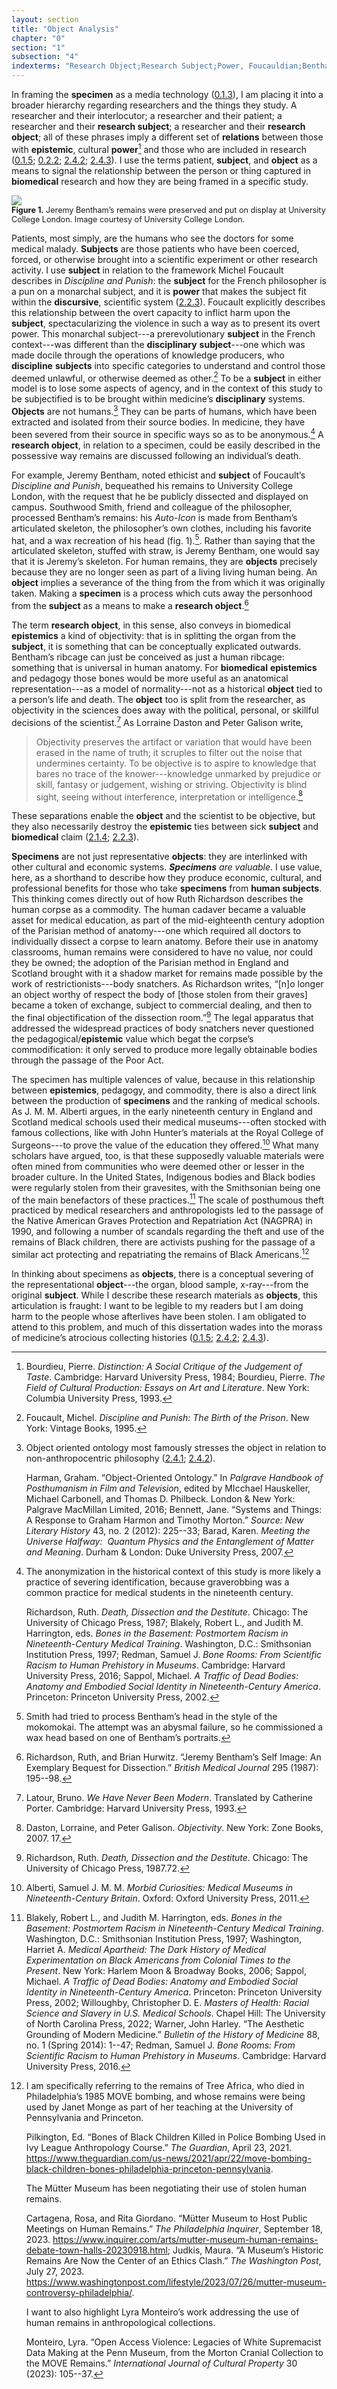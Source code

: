 ```yaml
---
layout: section
title: "Object Analysis"
chapter: "0"
section: "1"
subsection: "4"
indexterms: "Research Object;Research Subject;Power, Foucauldian;Bentham, Jeremy;Objectivity;Smith, Southwood;Anatomy, Parisian Method;Native American Graves Protection and Repatriation Act;MOVE Bombing"
---
```


In framing the <span data-tooltip aria-haspopup="true" class="has-tip" data-disable-hover="false" tabindex="1" data-title="Specimen refers to any naturally occurring phenomenon that has been extracted from its original context and placed within a knowledge framework to understand and describe that phenomenon."><b>specimen</b></span> as a media technology (<a href="{{ site.baseurl }}/dissertation/0_1_3">0.1.3</a>), I am placing it into a broader hierarchy regarding researchers and the things they study. A researcher and their interlocutor; a researcher and their patient; a researcher and their <span data-tooltip aria-haspopup="true" class="has-tip" data-disable-hover="false" tabindex="1" data-title="The term research subject refers to a human person who has been ingested into a research program, and whose identity, personhood, and body have become the focus of a research program. I think of the subject in a Foucauldian sense: The 'subject' is a pun on the monarchal subject, someone who has no agency under the spectacular power of the sovereign. In this case it the subject lacks agency in relation to the researcher studying them."><b>research subject</b></span>; a researcher and their <span data-tooltip aria-haspopup="true" class="has-tip" data-disable-hover="false" tabindex="1" data-title="I use the term research object to refer to materials that have been divorced from the subject of their origin. Object, as I use it, carefully considers how human patients are denied their humanity through transformations that deem them as objects."><b>research object</b></span>; all of these phrases imply a different set of <span data-tooltip aria-haspopup="true" class="has-tip" data-disable-hover="false" tabindex="1" data-title="Relationality, as I use it, is indebted to Indigenous knowledge systems. Relation refers to the ways researchers become connected to and obligated to the people, ideas, and non-human entities which they study."><b>relations</b></span> between those with <span data-tooltip aria-haspopup="true" class="has-tip" data-disable-hover="false" tabindex="1" data-title="Epistemics is a philosophical term referring to the study of knowledge. I use it to talk about the entwined practices of scientific culture, its arguments, and its methodologies."><b>epistemic</b></span>, cultural <span data-tooltip aria-haspopup="true" class="has-tip" data-disable-hover="false" tabindex="1" data-title="Power refers to the ways discourses produce accepted understandings about the world, which reify the ideological groundings of accepted practices and understandings of a given culture."><b>power</b></span>[^fn1] and those who are included in research (<a href="{{ site.baseurl }}/dissertation/0_1_5">0.1.5</a>; <a href="{{ site.baseurl }}/dissertation/0_2_2">0.2.2</a>; <a href="{{ site.baseurl }}/dissertation/2_4_2">2.4.2</a>; <a href="{{ site.baseurl }}/dissertation/2_4_3">2.4.3</a>). I use the terms patient, <span data-tooltip aria-haspopup="true" class="has-tip" data-disable-hover="false" tabindex="1" data-title="The term research subject refers to a human person who has been ingested into a research program, and whose identity, personhood, and body have become the focus of a research program. I think of the subject in a Foucauldian sense: The 'subject' is a pun on the monarchal subject, someone who has no agency under the spectacular power of the sovereign. In this case it the subject lacks agency in relation to the researcher studying them."><b>subject</b></span>, and <span data-tooltip aria-haspopup="true" class="has-tip" data-disable-hover="false" tabindex="1" data-title="I use the term research object to refer to materials that have been divorced from the subject of their origin. Object, as I use it, carefully considers how human patients are denied their humanity through transformations that deem them as objects."><b>object</b></span> as a means to signal the relationship between the person or thing captured in <span data-tooltip aria-haspopup="true" class="has-tip" data-disable-hover="false" tabindex="1" data-title="Biomedicine is an approach to health that uses scientific approaches to evidence-based medicine, with an emphasis on generalized treatments with surgical and pharmaceutical methods. It combines knowledge from a range of scientific disciplines, like biology, chemistry, physiology, pathology, as part of its evidence-based and causal claims."><b>biomedical</b></span> research and how they are being framed in a specific study.

<div class="card float-right half-width-image"><img id="Auto-Icon" src="{{ site.baseurl }}/assets/img/Auto-Icon.jpg">

<div class="caption-font" style="font-size:.9em"><b>Figure 1.</b> Jeremy Bentham’s remains were preserved and put on display at University College London. Image courtesy of University College London.</div></div>

Patients, most simply, are the humans who see the doctors for some medical malady. <span data-tooltip aria-haspopup="true" class="has-tip" data-disable-hover="false" tabindex="1" data-title="The term research subject refers to a human person who has been ingested into a research program, and whose identity, personhood, and body have become the focus of a research program. I think of the subject in a Foucauldian sense: The 'subject' is a pun on the monarchal subject, someone who has no agency under the spectacular power of the sovereign. In this case it the subject lacks agency in relation to the researcher studying them."><b>Subjects</b></span> are those patients who have been coerced, forced, or otherwise brought into a scientific experiment or other research activity. I use <span data-tooltip aria-haspopup="true" class="has-tip" data-disable-hover="false" tabindex="1" data-title="The term research subject refers to a human person who has been ingested into a research program, and whose identity, personhood, and body have become the focus of a research program. I think of the subject in a Foucauldian sense: The 'subject' is a pun on the monarchal subject, someone who has no agency under the spectacular power of the sovereign. In this case it the subject lacks agency in relation to the researcher studying them."><b>subject</b></span> in relation to the framework Michel Foucault describes in <i>Discipline and Punish</i>: the <span data-tooltip aria-haspopup="true" class="has-tip" data-disable-hover="false" tabindex="1" data-title="The term research subject refers to a human person who has been ingested into a research program, and whose identity, personhood, and body have become the focus of a research program. I think of the subject in a Foucauldian sense: The 'subject' is a pun on the monarchal subject, someone who has no agency under the spectacular power of the sovereign. In this case it the subject lacks agency in relation to the researcher studying them."><b>subject</b></span> for the French philosopher is a pun on a monarchal subject, and it is <span data-tooltip aria-haspopup="true" class="has-tip" data-disable-hover="false" tabindex="1" data-title="Power refers to the ways discourses produce accepted understandings about the world, which reify the ideological groundings of accepted practices and understandings of a given culture."><b>power</b></span> that makes the subject fit within the <span data-tooltip aria-haspopup="true" class="has-tip" data-disable-hover="false" tabindex="1" data-title="Discourse refers to a scholarly conversation which occurs in a field of knowledge production. I use it in a Foucauldian sense, to convey the agreed upon modes and objects of discussion which are taken for granted in a community or scholarly field."><b>discursive</b></span>, scientific system (<a href="{{ site.baseurl }}/dissertation/2_2_3">2.2.3</a>). Foucault explicitly describes this relationship between the overt capacity to inflict harm upon the <span data-tooltip aria-haspopup="true" class="has-tip" data-disable-hover="false" tabindex="1" data-title="The term research subject refers to a human person who has been ingested into a research program, and whose identity, personhood, and body have become the focus of a research program. I think of the subject in a Foucauldian sense: The 'subject' is a pun on the monarchal subject, someone who has no agency under the spectacular power of the sovereign. In this case it the subject lacks agency in relation to the researcher studying them."><b>subject</b></span>, spectacularizing the violence in such a way as to present its overt power. This monarchal subject---a prerevolutionary <span data-tooltip aria-haspopup="true" class="has-tip" data-disable-hover="false" tabindex="1" data-title="The term research subject refers to a human person who has been ingested into a research program, and whose identity, personhood, and body have become the focus of a research program. I think of the subject in a Foucauldian sense: The 'subject' is a pun on the monarchal subject, someone who has no agency under the spectacular power of the sovereign. In this case it the subject lacks agency in relation to the researcher studying them."><b>subject</b></span> in the French context---was different than the <span data-tooltip aria-haspopup="true" class="has-tip" data-disable-hover="false" tabindex="1" data-title="Discipline is used here in the Foucauldian sense. It is a pun that links forced discipline with the idea of a discipline of knowledge. Disciplining is a process where certain phenomena are made understandable through demarcation and definition in an academic field."><b>disciplinary</b></span> <span data-tooltip aria-haspopup="true" class="has-tip" data-disable-hover="false" tabindex="1" data-title="Discourse refers to a scholarly conversation which occurs in a field of knowledge production. I use it in a Foucauldian sense, to convey the agreed upon modes and objects of discussion which are taken for granted in a community or scholarly field."><b>subject</b></span>---one which was made docile through the operations of knowledge producers, who <span data-tooltip aria-haspopup="true" class="has-tip" data-disable-hover="false" tabindex="1" data-title="Discipline is used here in the Foucauldian sense. It is a pun that links forced discipline with the idea of a discipline of knowledge. Disciplining is a process where certain phenomena are made understandable through demarcation and definition in an academic field."><b>discipline</b></span> <span data-tooltip aria-haspopup="true" class="has-tip" data-disable-hover="false" tabindex="1" data-title="Discourse refers to a scholarly conversation which occurs in a field of knowledge production. I use it in a Foucauldian sense, to convey the agreed upon modes and objects of discussion which are taken for granted in a community or scholarly field."><b>subjects</b></span> into specific categories to understand and control those deemed unlawful, or otherwise deemed as other.[^fn2] To be a <span data-tooltip aria-haspopup="true" class="has-tip" data-disable-hover="false" tabindex="1" data-title="Discourse refers to a scholarly conversation which occurs in a field of knowledge production. I use it in a Foucauldian sense, to convey the agreed upon modes and objects of discussion which are taken for granted in a community or scholarly field."><b>subject</b></span> in either model is to lose some aspects of agency, and in the context of this study to be subjectified is to be brought within medicine’s <span data-tooltip aria-haspopup="true" class="has-tip" data-disable-hover="false" tabindex="1" data-title="Discipline is used here in the Foucauldian sense. It is a pun that links forced discipline with the idea of a discipline of knowledge. Disciplining is a process where certain phenomena are made understandable through demarcation and definition in an academic field."><b>disciplinary</b></span> systems. 	<span data-tooltip aria-haspopup="true" class="has-tip" data-disable-hover="false" tabindex="1" data-title="I use the term research object to refer to materials that have been divorced from the subject of their origin. Object, as I use it, carefully considers how human patients are denied their humanity through transformations that deem them as objects."><b>Objects</b></span> are not humans.[^fn3] They can be parts of humans, which have been extracted and isolated from their source bodies. In medicine, they have been severed from their source in specific ways so as to be anonymous.[^fn4] A <span data-tooltip aria-haspopup="true" class="has-tip" data-disable-hover="false" tabindex="1" data-title="I use the term research object to refer to materials that have been divorced from the subject of their origin. Object, as I use it, carefully considers how human patients are denied their humanity through transformations that deem them as objects."><b>research object</b></span>, in relation to a specimen, could be easily described in the possessive way remains are discussed following an individual’s death. 

For example, Jeremy Bentham, noted ethicist and <span data-tooltip aria-haspopup="true" class="has-tip" data-disable-hover="false" tabindex="1" data-title="Discourse refers to a scholarly conversation which occurs in a field of knowledge production. I use it in a Foucauldian sense, to convey the agreed upon modes and objects of discussion which are taken for granted in a community or scholarly field."><b>subject</b></span> of Foucault’s <i>Discipline and Punish</i>, bequeathed his remains to University College London, with the request that he be publicly dissected and displayed on campus. Southwood Smith, friend and colleague of the philosopher, processed Bentham’s remains: his <i>Auto-Icon</i> is made from Bentham’s articulated skeleton, the philosopher’s own clothes, including his favorite hat, and a wax recreation of his head (fig. 1).[^fn5]. Rather than saying that the articulated skeleton, stuffed with straw, is Jeremy Bentham, one would say that it is Jeremy’s skeleton. For human remains, they are <span data-tooltip aria-haspopup="true" class="has-tip" data-disable-hover="false" tabindex="1" data-title="I use the term research object to refer to materials that have been divorced from the subject of their origin. Object, as I use it, carefully considers how human patients are denied their humanity through transformations that deem them as objects."><b>objects</b></span> precisely because they are no longer seen as part of a living living human being. An <span data-tooltip aria-haspopup="true" class="has-tip" data-disable-hover="false" tabindex="1" data-title="I use the term research object to refer to materials that have been divorced from the subject of their origin. Object, as I use it, carefully considers how human patients are denied their humanity through transformations that deem them as objects."><b>object</b></span> implies a severance of the thing from the from which it was originally taken. Making a <span data-tooltip aria-haspopup="true" class="has-tip" data-disable-hover="false" tabindex="1" data-title="Specimen refers to any naturally occurring phenomenon that has been extracted from its original context and placed within a knowledge framework to understand and describe that phenomenon."><b>specimen</b></span> is a process which cuts away the personhood from the <span data-tooltip aria-haspopup="true" class="has-tip" data-disable-hover="false" tabindex="1" data-title="Discourse refers to a scholarly conversation which occurs in a field of knowledge production. I use it in a Foucauldian sense, to convey the agreed upon modes and objects of discussion which are taken for granted in a community or scholarly field."><b>subject</b></span> as a means to make a <span data-tooltip aria-haspopup="true" class="has-tip" data-disable-hover="false" tabindex="1" data-title="I use the term research object to refer to materials that have been divorced from the subject of their origin. Object, as I use it, carefully considers how human patients are denied their humanity through transformations that deem them as objects."><b>research object</b></span>.[^fn6]

The term <span data-tooltip aria-haspopup="true" class="has-tip" data-disable-hover="false" tabindex="1" data-title="I use the term research object to refer to materials that have been divorced from the subject of their origin. Object, as I use it, carefully considers how human patients are denied their humanity through transformations that deem them as objects."><b>research object</b></span>, in this sense, also conveys in biomedical <span data-tooltip aria-haspopup="true" class="has-tip" data-disable-hover="false" tabindex="1" data-title="Epistemics is a philosophical term referring to the study of knowledge. I use it to talk about the entwined practices of scientific culture, its arguments, and its methodologies."><b>epistemics</b></span> a kind of objectivity: that is in splitting the organ from the <span data-tooltip aria-haspopup="true" class="has-tip" data-disable-hover="false" tabindex="1" data-title="Discourse refers to a scholarly conversation which occurs in a field of knowledge production. I use it in a Foucauldian sense, to convey the agreed upon modes and objects of discussion which are taken for granted in a community or scholarly field."><b>subject</b></span>, it is something that can be conceptually explicated outwards. Bentham’s ribcage can just be conceived as just a human ribcage: something that is universal in human anatomy. For <span data-tooltip aria-haspopup="true" class="has-tip" data-disable-hover="false" tabindex="1" data-title="Biomedicine is an approach to health that uses scientific approaches to evidence-based medicine, with an emphasis on generalized treatments with surgical and pharmaceutical methods. It combines knowledge from a range of scientific disciplines, like biology, chemistry, physiology, pathology, as part of its evidence-based and causal claims."><b>biomedical</b></span> <span data-tooltip aria-haspopup="true" class="has-tip" data-disable-hover="false" tabindex="1" data-title="Epistemics is a philosophical term referring to the study of knowledge. I use it to talk about the entwined practices of scientific culture, its arguments, and its methodologies."><b>epistemics</b></span> and pedagogy those bones would be more useful as an anatomical representation---as a model of normality---not as a historical <span data-tooltip aria-haspopup="true" class="has-tip" data-disable-hover="false" tabindex="1" data-title="I use the term research object to refer to materials that have been divorced from the subject of their origin. Object, as I use it, carefully considers how human patients are denied their humanity through transformations that deem them as objects."><b>object</b></span> tied to a person’s life and death. The <span data-tooltip aria-haspopup="true" class="has-tip" data-disable-hover="false" tabindex="1" data-title="I use the term research object to refer to materials that have been divorced from the subject of their origin. Object, as I use it, carefully considers how human patients are denied their humanity through transformations that deem them as objects."><b>object</b></span> too is split from the researcher, as objectivity in the sciences does away with the political, personal, or skillful decisions of the scientist.[^fn7] As Lorraine Daston and Peter Galison write,

>Objectivity preserves the artifact or variation that would have been erased in the name of truth; it scruples to filter out the noise that undermines certainty. To be objective is to aspire to knowledge that bares no trace of the knower---knowledge unmarked by prejudice or skill, fantasy or judgement, wishing or striving. Objectivity is blind sight, seeing without interference, interpretation or intelligence.[^fn8]

These separations enable the <span data-tooltip aria-haspopup="true" class="has-tip" data-disable-hover="false" tabindex="1" data-title="I use the term research object to refer to materials that have been divorced from the subject of their origin. Object, as I use it, carefully considers how human patients are denied their humanity through transformations that deem them as objects."><b>object</b></span> and the scientist to be objective, but they also necessarily destroy the <span data-tooltip aria-haspopup="true" class="has-tip" data-disable-hover="false" tabindex="1" data-title="Epistemics is a philosophical term referring to the study of knowledge. I use it to talk about the entwined practices of scientific culture, its arguments, and its methodologies."><b>epistemic</b></span> ties between sick <span data-tooltip aria-haspopup="true" class="has-tip" data-disable-hover="false" tabindex="1" data-title="Discourse refers to a scholarly conversation which occurs in a field of knowledge production. I use it in a Foucauldian sense, to convey the agreed upon modes and objects of discussion which are taken for granted in a community or scholarly field."><b>subject</b></span> and <span data-tooltip aria-haspopup="true" class="has-tip" data-disable-hover="false" tabindex="1" data-title="Biomedicine is an approach to health that uses scientific approaches to evidence-based medicine, with an emphasis on generalized treatments with surgical and pharmaceutical methods. It combines knowledge from a range of scientific disciplines, like biology, chemistry, physiology, pathology, as part of its evidence-based and causal claims."><b>biomedical</b></span> claim (<a href="{{ site.baseurl }}/dissertation/2_1_4">2.1.4</a>; <a href="{{ site.baseurl }}/dissertation/2_2_3">2.2.3</a>).

<span data-tooltip aria-haspopup="true" class="has-tip" data-disable-hover="false" tabindex="1" data-title="Specimen refers to any naturally occurring phenomenon that has been extracted from its original context and placed within a knowledge framework to understand and describe that phenomenon."><b>Specimens</b></span> are not just representative <span data-tooltip aria-haspopup="true" class="has-tip" data-disable-hover="false" tabindex="1" data-title="I use the term research object to refer to materials that have been divorced from the subject of their origin. Object, as I use it, carefully considers how human patients are denied their humanity through transformations that deem them as objects."><b>objects</b></span>: they are interlinked with other cultural and economic systems. <i><span data-tooltip aria-haspopup="true" class="has-tip" data-disable-hover="false" tabindex="1" data-title="Specimen refers to any naturally occurring phenomenon that has been extracted from its original context and placed within a knowledge framework to understand and describe that phenomenon."><b>Specimens</b></span> are valuable</i>. I use value, here, as a shorthand to describe how they produce economic, cultural, and professional benefits for those who take <span data-tooltip aria-haspopup="true" class="has-tip" data-disable-hover="false" tabindex="1" data-title="Specimen refers to any naturally occurring phenomenon that has been extracted from its original context and placed within a knowledge framework to understand and describe that phenomenon."><b>specimens</b></span> from <span data-tooltip aria-haspopup="true" class="has-tip" data-disable-hover="false" tabindex="1" data-title="Discourse refers to a scholarly conversation which occurs in a field of knowledge production. I use it in a Foucauldian sense, to convey the agreed upon modes and objects of discussion which are taken for granted in a community or scholarly field."><b>human subjects</b></span>. This thinking comes directly out of how Ruth Richardson describes the human corpse as a commodity. The human cadaver became a valuable asset for medical education, as part of the mid-eighteenth century adoption of the Parisian method of anatomy---one which required all doctors to individually dissect a corpse to learn anatomy. Before their use in anatomy classrooms, human remains were considered to have no value, nor could they be owned; the adoption of the Parisian method in England and Scotland brought with it a shadow market for remains made possible by the work of restrictionists---body snatchers. As Richardson writes, “[n]o longer an object worthy of respect the body of [those stolen from their graves] became a token of exchange, subject to commercial dealing, and then to the final objectification of the dissection room.”[^fn9] The legal apparatus that addressed the widespread practices of body snatchers never questioned the pedagogical/<span data-tooltip aria-haspopup="true" class="has-tip" data-disable-hover="false" tabindex="1" data-title="Epistemics is a philosophical term referring to the study of knowledge. I use it to talk about the entwined practices of scientific culture, its arguments, and its methodologies."><b>epistemic</b></span> value which begat the corpse’s commodification: it only served to produce more legally obtainable bodies through the passage of the Poor Act.

The specimen has multiple valences of value, because in this relationship between <span data-tooltip aria-haspopup="true" class="has-tip" data-disable-hover="false" tabindex="1" data-title="Epistemics is a philosophical term referring to the study of knowledge. I use it to talk about the entwined practices of scientific culture, its arguments, and its methodologies."><b>epistemics</b></span>, pedagogy, and commodity, there is also a direct link between the production of <span data-tooltip aria-haspopup="true" class="has-tip" data-disable-hover="false" tabindex="1" data-title="Specimen refers to any naturally occurring phenomenon that has been extracted from its original context and placed within a knowledge framework to understand and describe that phenomenon."><b>specimens</b></span> and the ranking of medical schools. As J. M. M. Alberti argues, in the early nineteenth century in England and Scotland medical schools used their medical museums---often stocked with famous collections, like with John Hunter’s materials at the Royal College of Surgeons---to prove the value of the education they offered.[^fn10] What many scholars have argued, too, is that these supposedly valuable materials were often mined from communities who were deemed other or lesser in the broader culture. In the United States, Indigenous bodies and Black bodies were regularly stolen from their gravesites, with the Smithsonian being one of the main benefactors of these practices.[^fn11] The scale of posthumous theft practiced by medical researchers and anthropologists led to the passage of the Native American Graves Protection and Repatriation Act (NAGPRA) in 1990, and following a number of scandals regarding the theft and use of the remains of Black children, there are activists pushing for the passage of a similar act protecting and repatriating the remains of Black Americans.[^fn12]

In thinking about specimens as <span data-tooltip aria-haspopup="true" class="has-tip" data-disable-hover="false" tabindex="1" data-title="I use the term research object to refer to materials that have been divorced from the subject of their origin. Object, as I use it, carefully considers how human patients are denied their humanity through transformations that deem them as objects."><b>objects</b></span>, there is a conceptual severing of the representational <span data-tooltip aria-haspopup="true" class="has-tip" data-disable-hover="false" tabindex="1" data-title="I use the term research object to refer to materials that have been divorced from the subject of their origin. Object, as I use it, carefully considers how human patients are denied their humanity through transformations that deem them as objects."><b>object</b></span>---the organ, blood sample, x-ray---from the original <span data-tooltip aria-haspopup="true" class="has-tip" data-disable-hover="false" tabindex="1" data-title="The term research subject refers to a human person who has been ingested into a research program, and whose identity, personhood, and body have become the focus of a research program. I think of the subject in a Foucauldian sense: The 'subject' is a pun on the monarchal subject, someone who has no agency under the spectacular power of the sovereign. In this case it the subject lacks agency in relation to the researcher studying them."><b>subject</b></span>. While I describe these research materials as <span data-tooltip aria-haspopup="true" class="has-tip" data-disable-hover="false" tabindex="1" data-title="I use the term research object to refer to materials that have been divorced from the subject of their origin. Object, as I use it, carefully considers how human patients are denied their humanity through transformations that deem them as objects."><b>objects</b></span>, this articulation is fraught: I want to be legible to my readers but I am doing harm to the people whose afterlives have been stolen. I am obligated to attend to this problem, and much of this dissertation wades into the morass of medicine’s atrocious collecting histories (<a href="{{ site.baseurl }}/dissertation/0_1_5">0.1.5</a>; <a href="{{ site.baseurl }}/dissertation/2_4_2">2.4.2</a>; <a href="{{ site.baseurl }}/dissertation/2_4_3">2.4.3</a>).

<div class="style-divider">
 	<div class="line"></div>
</div>

[^fn1]: Bourdieu, Pierre. <i>Distinction: A Social Critique of the Judgement of Taste</i>. Cambridge: Harvard University Press, 1984; Bourdieu, Pierre. <i>The Field of Cultural Production: Essays on Art and Literature</i>. New York: Columbia University Press, 1993.

[^fn2]: Foucault, Michel. <i>Discipline and Punish: The Birth of the Prison</i>. New York: Vintage Books, 1995.

[^fn3]: Object oriented ontology most famously stresses the object in relation to non-anthropocentric philosophy (<a href="{{ site.baseurl }}/dissertation/2_4_1">2.4.1</a>; <a href="{{ site.baseurl }}/dissertation/2_4_2">2.4.2</a>).
	
	Harman, Graham. “Object-Oriented Ontology.” In <i>Palgrave Handbook of Posthumanism in Film and Television</i>, edited by MIcchael Hauskeller, Michael Carbonell, and Thomas D. Philbeck. London & New York: Palgrave MacMillan Limited, 2016; Bennett, Jane. “Systems and Things: A Response to Graham Harmon and Timothy Morton.” <i>Source: New Literary History</i> 43, no. 2 (2012): 225--33; Barad, Karen. <i>Meeting the Universe Halfway:  Quantum Physics and the Entanglement of Matter and Meaning</i>. Durham & London: Duke University Press, 2007.

[^fn4]: The anonymization in the historical context of this study is more likely a practice of severing identification, because graverobbing was a common practice for medical students in the nineteenth century.
	
	Richardson, Ruth. <i>Death, Dissection and the Destitute</i>. Chicago: The University of Chicago Press, 1987; Blakely, Robert L., and Judith M. Harrington, eds. <i>Bones in the Basement: Postmortem Racism in Nineteenth-Century Medical Training</i>. Washington, D.C.: Smithsonian Institution Press, 1997; Redman, Samuel J. <i>Bone Rooms: From Scientific Racism to Human Prehistory in Museums</i>. Cambridge: Harvard University Press, 2016; Sappol, Michael. <i>A Traffic of Dead Bodies: Anatomy and Embodied Social Identity in Nineteenth-Century America</i>. Princeton: Princeton University Press, 2002.

[^fn5]: Smith had tried to process Bentham’s head in the style of the mokomokai. The attempt was an abysmal failure, so he commissioned a wax head based on one of Bentham’s portraits.

[^fn6]: Richardson, Ruth, and Brian Hurwitz. “Jeremy Bentham’s Self Image: An Exemplary Bequest for Dissection.” <i>British Medical Journal</i> 295 (1987): 195--98.

[^fn7]: Latour, Bruno. <i>We Have Never Been Modern</i>. Translated by Catherine Porter. Cambridge: Harvard University Press, 1993.

[^fn8]: Daston, Lorraine, and Peter Galison. <i>Objectivity</i>. New York: Zone Books, 2007. 17.

[^fn9]: Richardson, Ruth. <i>Death, Dissection and the Destitute</i>. Chicago: The University of Chicago Press, 1987.72.

[^fn10]: Alberti, Samuel J. M. M. <i>Morbid Curiosities: Medical Museums in Nineteenth-Century Britain</i>. Oxford: Oxford University Press, 2011.

[^fn11]: Blakely, Robert L., and Judith M. Harrington, eds. <i>Bones in the Basement: Postmortem Racism in Nineteenth-Century Medical Training</i>. Washington, D.C.: Smithsonian Institution Press, 1997; Washington, Harriet A. <i>Medical Apartheid: The Dark History of Medical Experimentation on Black Americans from Colonial Times to the Present</i>. New York: Harlem Moon & Broadway Books, 2006; Sappol, Michael. <i>A Traffic of Dead Bodies: Anatomy and Embodied Social Identity in Nineteenth-Century America</i>. Princeton: Princeton University Press, 2002; Willoughby, Christopher D. E. <i>Masters of Health: Racial Science and Slavery in U.S. Medical Schools</i>. Chapel Hill: The University of North Carolina Press, 2022; Warner, John Harley. “The Aesthetic Grounding of Modern Medicine.” <i>Bulletin of the History of Medicine</i> 88, no. 1 (Spring 2014): 1--47; Redman, Samuel J. <i>Bone Rooms: From Scientific Racism to Human Prehistory in Museums</i>. Cambridge: Harvard University Press, 2016.

[^fn12]: I am specifically referring to the remains of Tree Africa, who died in Philadelphia’s 1985 MOVE bombing, and whose remains were being used by Janet Monge as part of her teaching at the University of Pennsylvania and Princeton.
	
	Pilkington, Ed. “Bones of Black Children Killed in Police Bombing Used in Ivy League Anthropology Course.” <i>The Guardian</i>, April 23, 2021. <https://www.theguardian.com/us-news/2021/apr/22/move-bombing-black-children-bones-philadelphia-princeton-pennsylvania>.
	
	The Mütter Museum has been negotiating their use of stolen human remains. 
	
	Cartagena, Rosa, and Rita Giordano. “Mütter Museum to Host Public Meetings on Human Remains.” <i>The Philadelphia Inquirer</i>, September 18, 2023. <https://www.inquirer.com/arts/mutter-museum-human-remains-debate-town-halls-20230918.html>; Judkis, Maura. “A Museum’s Historic Remains Are Now the Center of an Ethics Clash.” <i>The Washington Post</i>, July 27, 2023. <https://www.washingtonpost.com/lifestyle/2023/07/26/mutter-museum-controversy-philadelphia/>.
	
	I want to also highlight Lyra Monteiro’s work addressing the use of human remains in anthropological collections.
	
	Monteiro, Lyra. “Open Access Violence: Legacies of White Supremacist Data Making at the Penn Museum, from the Morton Cranial Collection to the MOVE Remains.” <i>International Journal of Cultural Property</i> 30 (2023): 105--37.